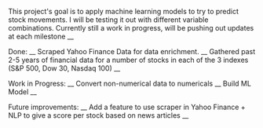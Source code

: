 This project's goal is to apply machine learning models to try to predict stock movements. I will be testing it out with different variable combinations. Currently still a work in progress, will be pushing out updates at each milestone __

Done: __
Scraped Yahoo Finance Data for data enrichment. __
Gathered past 2-5 years of financial data for a number of stocks in each of the 3 indexes (S&P 500, Dow 30, Nasdaq 100) __

Work in Progress: __
Convert non-numerical data to numericals __
Build ML Model __

Future improvements: __
Add a feature to use scraper in Yahoo Finance + NLP to give a score per stock based on news articles __
